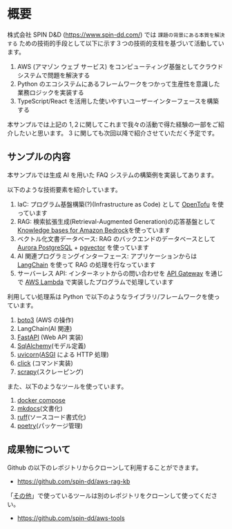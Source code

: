 # 概要

株式会社 SPIN D&D (https://www.spin-dd.com/) では `課題の背景にある本質を解決する` ための技術的手段として以下に示す３つの技術的支柱を基づいて活動しています。

1. AWS (アマゾン ウェブ サービス) をコンピューティング基盤としてクラウドシステムで問題を解決する
2. Python のエコシステムにあるフレームワークをつかって生産性を意識した業務ロジックを実装する
3. TypeScript/React を活用した使いやすいユーザーインターフェースを構築する

本サンプルでは上記の 1,２に関してこれまで我々の活動で得た経験の一部をご紹介したいと思います。
3 に関しても次回以降で紹介させていただく予定です。

## サンプルの内容

本サンプルでは生成 AI を用いた FAQ システムの構築例を実装してあります。

以下のような技術要素を紹介しています。

1. IaC: プログラム基盤構築(?)(Infrastructure as Code) として [OpenTofu](https://opentofu.org/) を使っています
2. RAG: 検索拡張生成(Retrieval-Augmented Generation)の応答基盤として [Knowledge bases for Amazon Bedrock](https://aws.amazon.com/jp/bedrock/knowledge-bases/)を使っています
3. ベクトル化文書データベース: RAG のバックエンドのデータベースとして [Aurora PostgreSQL](https://aws.amazon.com/jp/rds/aurora/features/) + [pgvector](https://github.com/pgvector/pgvector) を使っています
4. AI 関連プログラミングインターフェース: アプリケーションからは [LangChain](https://www.langchain.com/) を使って RAG の処理を行なっています
5. サーバーレス API: インターネットからの問い合わせを [API Gateway](https://aws.amazon.com/jp/api-gateway/) を通じで [AWS Lambda](https://aws.amazon.com/jp/lambda/) で実装したプログラムで処理しています

利用してい処理系は Python で以下のようなライブラリ/フレームワークを使っています。

1. [boto3](https://aws.amazon.com/jp/sdk-for-python/) (AWS の操作)
2. LangChain(AI 関連)
3. [FastAPI](https://fastapi.tiangolo.com/ja/) (Web API 実装)
4. [SqlAlchemy](https://www.sqlalchemy.org/)(モデル定義)
5. [uvicorn](https://www.uvicorn.org/)([ASGI](https://asgi.readthedocs.io/en/latest/) による HTTP 処理)
6. [click](https://click.palletsprojects.com/en/8.1.x/) (コマンド実装)
7. [scrapy](https://scrapy.org/)(スクレーピング)

また、以下のようなツールを使っています。

1. [docker compose](https://docs.docker.jp/desktop/index.html)
2. [mkdocs](https://www.mkdocs.org/)(文書化)
3. [ruff](https://docs.astral.sh/ruff/)(ソースコード書式化)
4. [poetry](https://python-poetry.org/)(パッケージ管理)

## 成果物について

Github の以下のレポジトリからクローンして利用することができます。

- https://github.com/spin-dd/aws-rag-kb

「[その他](08.misc.md)」で使っているツールは別のレポジトリをクローンして使ってください。

- https://github.com/spin-dd/aws-tools
